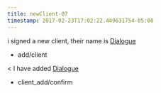 ```yaml
---
title: newClient-07
timestamp: 2017-02-23T17:02:22.449631754-05:00
---
```


i signed a new client, their name is [Dialogue](company_name)
* add/client

< I have added [Dialogue](company_name)
* client_add/confirm
